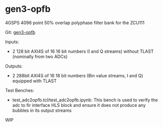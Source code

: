 # gen3-opfb
4GSPS 4096 point 50% overlap polyphase filter bank for the ZCU111

Git:  [gen3-opfb](https://github.com/MazinLab/gen3-opfb)

Inputs: 
- 2 128 bit AXI4S of 16 16 bit numbers (I and Q streams) without TLAST (nominally from two ADCs)

Outputs:
- 2 288bit AXI4S of 16 18 bit numbers (Bin value streams, I and Q) equipped with TLAST

Test Benches:
- test_adc2opfb.tcl/test_adc2opfb.ipynb: This bench is used to verify the adc to fir interface HLS block and ensure it does not produce any bubbles in its output streams

WIP
